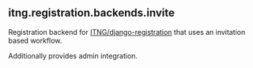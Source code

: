 
## itng.registration.backends.invite

Registration backend for [ITNG/django-registration](/ITNG/django-registration) that uses
an invitation based workflow.

Additionally provides admin integration.